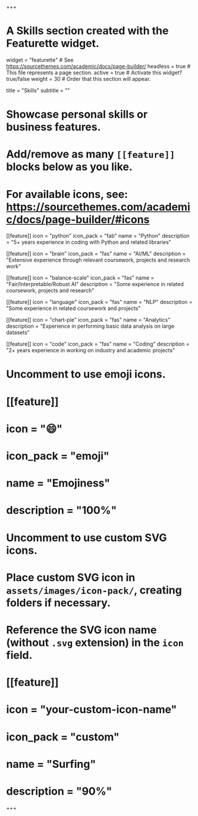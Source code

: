 +++
# A Skills section created with the Featurette widget.
widget = "featurette"  # See https://sourcethemes.com/academic/docs/page-builder/
headless = true  # This file represents a page section.
active = true  # Activate this widget? true/false
weight = 30  # Order that this section will appear.

title = "Skills"
subtitle = ""

# Showcase personal skills or business features.
# 
# Add/remove as many `[[feature]]` blocks below as you like.
# 
# For available icons, see: https://sourcethemes.com/academic/docs/page-builder/#icons

[[feature]]
  icon = "python"
  icon_pack = "fab"
  name = "Python"
  description = "5+ years experience in coding with Python and related libraries"
  
 [[feature]]
  icon = "brain"
  icon_pack = "fas"
  name = "AI/ML"
  description = "Extensive experience through relevant coursework, projects and research work"
  
[[feature]]
  icon = "balance-scale"
  icon_pack = "fas"
  name = "Fair/Interpretable/Robust AI"
  description = "Some experience in related coursework, projects and research"
  
[[feature]]
  icon = "language"
  icon_pack = "fas"
  name = "NLP"
  description = "Some experience in related coursework and projects"
  
 [[feature]]
  icon = "chart-pie"
  icon_pack = "fas"
  name = "Analytics"
  description = "Experience in performing basic data analysis on large datasets"
  
  
 [[feature]]
  icon = "code"
  icon_pack = "fas"
  name = "Coding"
  description = "2+ years experience in working on industry and academic projects"
  
# Uncomment to use emoji icons.
# [[feature]]
#  icon = ":smile:"
#  icon_pack = "emoji"
#  name = "Emojiness"
#  description = "100%"  

# Uncomment to use custom SVG icons.
# Place custom SVG icon in `assets/images/icon-pack/`, creating folders if necessary.
# Reference the SVG icon name (without `.svg` extension) in the `icon` field.
# [[feature]]
#  icon = "your-custom-icon-name"
#  icon_pack = "custom"
#  name = "Surfing"
#  description = "90%"

+++

